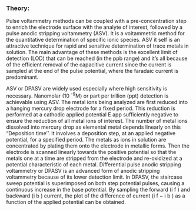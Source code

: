### Theory: 
<p>Pulse voltammetry methods can be coupled with a pre-concentration step ‌to enrich the electrode surface with the analyte of interest, followed by a pulse anodic stripping voltammetry (ASV). 
It is a voltammetric method for the quantitative determination of specific ionic species. ASV it self is an attractive technique for rapid and sensitive determination of trace metals in solution. The
main advantage of these methods is the excellent limit of detection (LOD) that can be reached (in the ppb range) and it’s all because of the efficient removal of the capacitive current since the
current is sampled at the end of the pulse potential, where the faradaic current is predominant.</p>
<p>ASV or DPASV are widely used especially where high sensitivity is necessary. Nanomolar (10 <sup>-9</sup>M) or part per trillion (ppt) detection is achievable using ASV. The metal ions being analyzed
are first reduced into a hanging mercury drop electrode for a fixed period. This reduction is performed at a cathodic applied potential E app sufficiently negative to ensure the reduction of all
metal ions of interest. The number of metal ions dissolved into mercury drop as elemental metal depends linearly on this “Deposition time’’. It involves a deposition step, at an applied negative
potential, for a specified period. The metals as ions in solution are concentrated by plating them onto the electrode in metallic forms. Then the electrode is scanned linearly towards the positive
potential so that the metals one at a time are stripped from the electrode and re-oxidized at a potential characteristic of each metal. Differential pulse anodic stripping voltammetry or DPASV
is an advanced form of anodic stripping voltammetry because of its lower detection limit. In DPASV, the staircase sweep potential is superimposed on both step potential pulses, causing a continuous
increase in the base potential. By sampling the forward (i f ) and backward (i b ) current, the plot of the difference of current (i f − i b ) as a function of the applied potential can be obtained.</p>